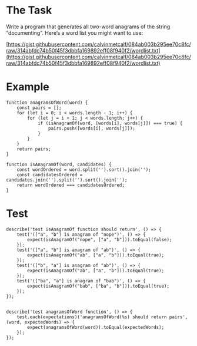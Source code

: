 # The Task

Write a program that generates all two-word anagrams of the string “documenting”. Here’s a word list you might want to use:

[https://gist.githubusercontent.com/calvinmetcalf/084ab003b295ee70c8fc/raw/314abfdc74b50f45f3dbbfa169892eff08f940f2/wordlist.txt](https://gist.githubusercontent.com/calvinmetcalf/084ab003b295ee70c8fc/raw/314abfdc74b50f45f3dbbfa169892eff08f940f2/wordlist.txt)

# Example
```
function anagramsOfWord(word) {
    const pairs = [];
    for (let i = 0; i < words.length - 1; i++) {
        for (let j = i + 1; j < words.length; j++) {
            if (isAnagramOf(word, [words[i], words[j]]) === true) {
                pairs.push([words[i], words[j]]);
            }
        }
    }
    return pairs;
}

function isAnagramOf(word, candidates) {
    const wordOrdered = word.split('').sort().join('');
    const candidatesOrdered = candidates.join('').split('').sort().join('');
    return wordOrdered === candidatesOrdered;
}
```

# Test
```
describe('test isAnagramOf function should return', () => {
    test('(["a", "b"] is anagram of "nope")', () => {
        expect(isAnagramOf("nope", ["a", "b"])).toEqual(false);
    });
    test('(["a", "b"] is anagram of "ab")', () => {
        expect(isAnagramOf("ab", ["a", "b"])).toEqual(true);
    });
    test('(["b", "a"] is anagram of "ab")', () => {
        expect(isAnagramOf("ab", ["a", "b"])).toEqual(true);
    });
    test('(["ba", "a"] is anagram of "bab")', () => {
        expect(isAnagramOf("bab", ["ba", "b"])).toEqual(true);
    });
});


describe('test anagramsOfWord function', () => {
    test.each(expectations)('anagramsOfWord(%s) should return pairs', (word, expectedWords) => {
        expect(anagramsOfWord(word)).toEqual(expectedWords);
    });
});
```
